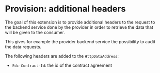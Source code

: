 # Provision: additional headers

The goal of this extension is to provide additional headers to the request to the backend service done by the provider
in order to retrieve the data that will be given to the consumer.

This gives for example the provider backend service the possibility to audit the data requests.

The following headers are added to the `HttpDataAddress`:
- `Edc-Contract-Id`: the id of the contract agreement
